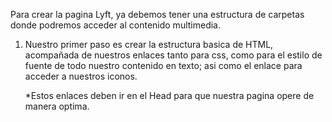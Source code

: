 Para crear la pagina Lyft, ya debemos tener una estructura de carpetas donde podremos acceder al contenido multimedia.

1. Nuestro primer paso es crear la estructura basica de HTML, acompañada de nuestros enlaces tanto para css, como para el estilo de fuente de todo nuestro contenido en texto; asi como el enlace para acceder a nuestros iconos.

   *Estos enlaces deben ir en el Head para que nuestra pagina opere de manera optima.

